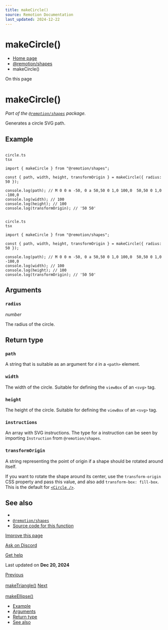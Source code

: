 ```yaml
---
title: makeCircle()
source: Remotion Documentation
last_updated: 2024-12-22
---
```


# makeCircle()

- [Home page](/)
- [@remotion/shapes](/docs/shapes/)
- makeCircle()

On this page

# makeCircle()

_Part of the [`@remotion/shapes`](/docs/shapes) package._

Generates a circle SVG path.

## Example [​](\#example "Direct link to Example")

```

circle.ts
tsx

import { makeCircle } from "@remotion/shapes";

const { path, width, height, transformOrigin } = makeCircle({ radius: 50 });

console.log(path); // M 0 0 m -50, 0 a 50,50 0 1,0 100,0  50,50 0 1,0 -100,0
console.log(width); // 100
console.log(height); // 100
console.log(transformOrigin); // '50 50'
```

```

circle.ts
tsx

import { makeCircle } from "@remotion/shapes";

const { path, width, height, transformOrigin } = makeCircle({ radius: 50 });

console.log(path); // M 0 0 m -50, 0 a 50,50 0 1,0 100,0  50,50 0 1,0 -100,0
console.log(width); // 100
console.log(height); // 100
console.log(transformOrigin); // '50 50'
```

## Arguments [​](\#arguments "Direct link to Arguments")

### `radius`

_number_

The radius of the circle.

## Return type [​](\#return-type "Direct link to Return type")

### `path`

A string that is suitable as an argument for `d` in a `<path>` element.

### `width`

The width of the circle. Suitable for defining the `viewBox` of an `<svg>` tag.

### `height`

The height of the circle. Suitable for defining the `viewBox` of an `<svg>` tag.

### `instructions`

An array with SVG instructions. The type for a instruction can be seen by importing `Instruction` from `@remotion/shapes`.

### `transformOrigin`

A string representing the point of origin if a shape should be rotated around itself.

If you want to rotate the shape around its center, use the `transform-origin` CSS property and pass this value, and also add `transform-box: fill-box`. This is the default for [`<Circle />`](/docs/shapes/circle).

## See also [​](\#see-also "Direct link to See also")

- [<Circle />](/docs/shapes/circle)
- [`@remotion/shapes`](/docs/shapes)
- [Source code for this function](https://github.com/remotion-dev/remotion/blob/main/packages/shapes/src/utils/make-circle.ts)

[Improve this page](https://github.com/remotion-dev/remotion/edit/main/packages/docs/docs/shapes/make-circle.mdx)

[Ask on Discord](https://remotion.dev/discord)

[Get help](/docs/get-help)

Last updated on **Dec 20, 2024**

[Previous\
\
makeTriangle()](/docs/shapes/make-triangle) [Next\
\
makeEllipse()](/docs/shapes/make-ellipse)

- [Example](#example)
- [Arguments](#arguments)
- [Return type](#return-type)
- [See also](#see-also)
